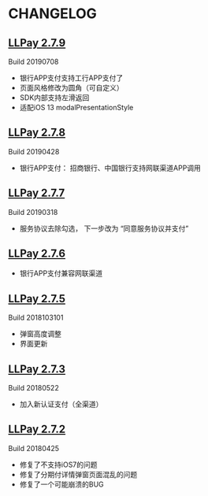 CHANGELOG
===

## [LLPay 2.7.9](https://gitee.com/LLPayiOS/LLPay/tree/2.7.9/)
Build 20190708

- 银行APP支付支持工行APP支付了
- 页面风格修改为圆角（可自定义）
- SDK内部支持左滑返回
- 适配iOS 13 modalPresentationStyle

## [LLPay 2.7.8](https://gitee.com/LLPayiOS/LLPay/tree/2.7.8/)
Build 20190428

- 银行APP支付： 招商银行、中国银行支持网联渠道APP调用 

## [LLPay 2.7.7](https://gitee.com/LLPayiOS/LLPay/tree/2.7.7/)
Build 20190318

- 服务协议去除勾选， 下一步改为 “同意服务协议并支付”

## [LLPay 2.7.6](https://gitee.com/LLPayiOS/LLPay/tree/2.7.6/)
- 银行APP支付兼容网联渠道

## [LLPay 2.7.5](https://gitee.com/LLPayiOS/LLPay/tree/2.7.5/) 

Build 2018103101
- 弹窗高度调整
- 界面更新

## [LLPay 2.7.3](https://github.com/LLPayiOSDev/LLPay/releases/tag/2.7.3) 

Build 20180522

- 加入新认证支付（全渠道）

## [LLPay 2.7.2](https://github.com/LLPayiOSDev/LLPay/releases/tag/2.7.2) 
Build 20180425

- 修复了不支持iOS7的问题
- 修复了分期付详情弹窗页面混乱的问题
- 修复了一个可能崩溃的BUG
